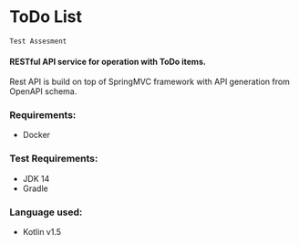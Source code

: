 # ToDo List

```
Test Assesment
```

#### RESTful API service for operation with ToDo items.

Rest API is build on top of SpringMVC framework with API generation from OpenAPI schema.

### Requirements:
- Docker

### Test Requirements:
- JDK 14
- Gradle

### Language used:
- Kotlin v1.5
